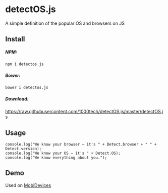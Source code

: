 # detectOS.js
A simple definition of the popular OS and browsers on JS

## Install

##### NPM:
```smartyconfig
npm i detectos.js
```

##### Bower:
```smartyconfig
bower i detectos.js
```

##### Download:

 https://raw.githubusercontent.com/1000tech/detectOS.js/master/detectOS.js

## Usage
```smartyconfig
console.log("We know your browser – it's " + Detect.browser + " " + Detect.version);
console.log("We know your OS – it's " + Detect.OS);
console.log("We know everything about you.");
```

## Demo
Used on [MobiDevices](https://mobidevices.ru)